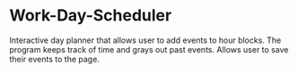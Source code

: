 # Work-Day-Scheduler
Interactive day planner that allows user to add events to hour blocks. The program keeps track of time and grays out past events. Allows user to save their events to the page.

